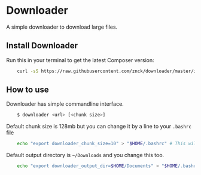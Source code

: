 Downloader
==========

A simple downloader to download large files.


## Install Downloader

Run this in your terminal to get the latest Composer version:
```bash
	curl -sS https://raw.githubusercontent.com/znck/downloader/master/install.sh | sudo bash
```

## How to use

Downloader has simple commandline interface.

```bash
	$ downloader <url> [<chunk size>]
```	

Default chunk size is 128mb but you can change it by a line to your `.bashrc` file

```bash
	echo "export downloader_chunk_size=10" > "$HOME/.bashrc" # This will set chunk size to 10mb.
```
Default output directory is `~/Downloads` and you change this too.

```bash
	echo "export downloader_output_dir=$HOME/Documents" > "$HOME/.bashrc"
```
